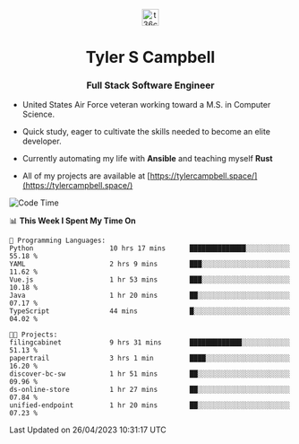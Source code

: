 <p align="center">
<a href="https://www.linkedin.com/in/t36campbell" target="blank"><img align="center" src="https://ik.imagekit.io/t36campbell/Portfolio/linkedin.png.original_m8bbGgPh6.png" alt="t36campbell" height="30" width="30" /></a>
</p>
<h1 align="center">Tyler S Campbell</h1>
<h3 align="center">Full Stack Software Engineer</h3>

* United States Air Force veteran working toward a M.S. in Computer Science.

* Quick study, eager to cultivate the skills needed to become an elite developer.

* Currently automating my life with **Ansible** and teaching myself **Rust**

* All of my projects are available at [https://tylercampbell.space/](https://tylercampbell.space/)

<!--START_SECTION:waka-->
![Code Time](http://img.shields.io/badge/Code%20Time-2%2C424%20hrs%2014%20mins-blue)

📊 **This Week I Spent My Time On** 

```text
💬 Programming Languages: 
Python                   10 hrs 17 mins      ██████████████░░░░░░░░░░░   55.18 % 
YAML                     2 hrs 9 mins        ███░░░░░░░░░░░░░░░░░░░░░░   11.62 % 
Vue.js                   1 hr 53 mins        ███░░░░░░░░░░░░░░░░░░░░░░   10.18 % 
Java                     1 hr 20 mins        ██░░░░░░░░░░░░░░░░░░░░░░░   07.17 % 
TypeScript               44 mins             █░░░░░░░░░░░░░░░░░░░░░░░░   04.02 % 

🐱‍💻 Projects: 
filingcabinet            9 hrs 31 mins       █████████████░░░░░░░░░░░░   51.13 % 
papertrail               3 hrs 1 min         ████░░░░░░░░░░░░░░░░░░░░░   16.20 % 
discover-bc-sw           1 hr 51 mins        ██░░░░░░░░░░░░░░░░░░░░░░░   09.96 % 
ds-online-store          1 hr 27 mins        ██░░░░░░░░░░░░░░░░░░░░░░░   07.84 % 
unified-endpoint         1 hr 20 mins        ██░░░░░░░░░░░░░░░░░░░░░░░   07.23 % 
```


 Last Updated on 26/04/2023 10:31:17 UTC
<!--END_SECTION:waka-->
